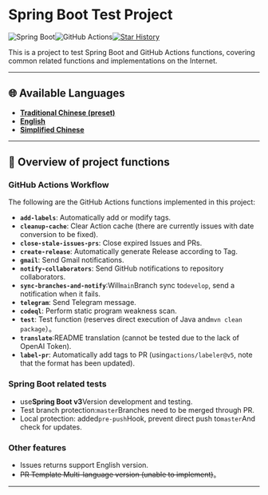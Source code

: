 # Spring Boot Test Project

![Spring Boot](https://img.shields.io/badge/Spring%20Boot-v3-brightgreen)![GitHub Actions](https://img.shields.io/badge/GitHub%20Actions-Enabled-blue)[![Star History](https://img.shields.io/badge/Star%20History-Chart-orange)](https://star-history.com/#vancetang/demo&Date)

This is a project to test Spring Boot and GitHub Actions functions, covering common related functions and implementations on the Internet.

* * *

## 🌐 Available Languages

-   **[Traditional Chinese (preset)](README.md)**
-   **[English](README.en.md)**
-   **[Simplified Chinese](README.zh-CN.md)**

* * *

## 🚀 Overview of project functions

### GitHub Actions Workflow

The following are the GitHub Actions functions implemented in this project:

-   **`add-labels`**: Automatically add or modify tags.
-   **`cleanup-cache`**: Clear Action cache (there are currently issues with date conversion to be fixed).
-   **`close-stale-issues-prs`**: Close expired Issues and PRs.
-   **`create-release`**: Automatically generate Release according to Tag.
-   **`gmail`**: Send Gmail notifications.
-   **`notify-collaborators`**: Send GitHub notifications to repository collaborators.
-   **`sync-branches-and-notify`**:Will`main`Branch sync to`develop`, send a notification when it fails.
-   **`telegram`**: Send Telegram message.
-   **`codeql`**: Perform static program weakness scan.
-   **`test`**: Test function (reserves direct execution of Java and`mvn clean package`）。
-   **`translate`**:README translation (cannot be tested due to the lack of OpenAI Token).
-   **`label-pr`**: Automatically add tags to PR (using`actions/labeler@v5`, note that the format has been updated).

### Spring Boot related tests

-   use**Spring Boot v3**Version development and testing.
-   Test branch protection:`master`Branches need to be merged through PR.
-   Local protection: added`pre-push`Hook, prevent direct push to`master`And check for updates.

### Other features

-   Issues returns support English version.
-   ~~PR Template Multi-language version (unable to implement)~~。

* * *

